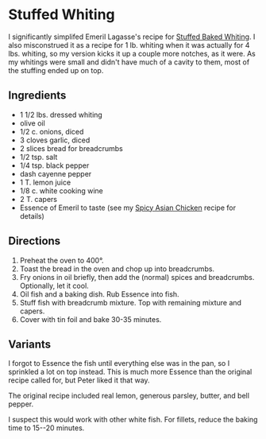 # Stuffed Whiting

I significantly simplifed Emeril Lagasse's recipe for [Stuffed Baked Whiting](https://www.emerils.com/126198/stuffed-baked-whiting).  I also misconstrued it as a recipe for 1 lb. whiting when it was actually for 4 lbs. whiting, so my version kicks it up a couple more notches, as it were.  As my whitings were small and didn't have much of a cavity to them, most of the stuffing ended up on top.

## Ingredients

* 1 1/2 lbs. dressed whiting
* olive oil
* 1/2 c. onions, diced
* 3 cloves garlic, diced
* 2 slices bread for breadcrumbs
* 1/2 tsp. salt
* 1/4 tsp. black pepper
* dash cayenne pepper
* 1 T. lemon juice
* 1/8 c. white cooking wine
* 2 T. capers
* Essence of Emeril to taste (see my [Spicy Asian Chicken](../poultry/asianChicken.md) recipe for details)

## Directions

1. Preheat the oven to 400°.
2. Toast the bread in the oven and chop up into breadcrumbs.
3. Fry onions in oil briefly, then add the (normal) spices and breadcrumbs.  Optionally, let it cool.
4. Oil fish and a baking dish.  Rub Essence into fish.
5. Stuff fish with breadcrumb mixture.  Top with remaining mixture and capers.
6. Cover with tin foil and bake 30-35 minutes.

## Variants

I forgot to Essence the fish until everything else was in the pan, so I sprinkled a lot on top instead.  This is much more Essence than the original recipe called for, but Peter liked it that way.

The original recipe included real lemon, generous parsley, butter, and bell pepper.

I suspect this would work with other white fish.  For fillets, reduce the baking time to 15--20 minutes.
